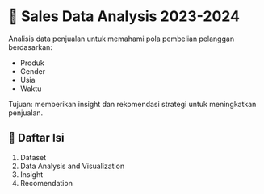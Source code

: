 # 🛒 Sales Data Analysis 2023-2024

Analisis data penjualan untuk memahami pola pembelian pelanggan berdasarkan:
- Produk
- Gender
- Usia
- Waktu

Tujuan: memberikan insight dan rekomendasi strategi untuk meningkatkan penjualan.

## 📑 Daftar Isi
1. Dataset
2. Data Analysis and Visualization
3. Insight
4. Recomendation
